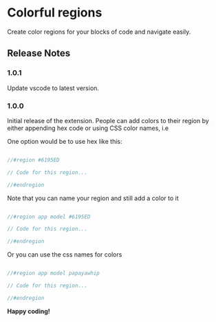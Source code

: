 # Colorful regions

Create color regions for your blocks of code and navigate easily.


## Release Notes
### 1.0.1
Update vscode to latest version.

### 1.0.0

Initial release of the extension. People can add colors to their region by either appending hex code or using CSS color names, i.e


One option would be to use hex like this:

```js

//#region #6195ED

// Code for this region...

//#endregion
```

Note that you can name your region and still add a color to it

```js

//#region app model #6195ED

// Code for this region...

//#endregion
```

Or you can use the css names for colors

```js

//#region app model papayawhip

// Code for this region...

//#endregion

```


**Happy coding!**
